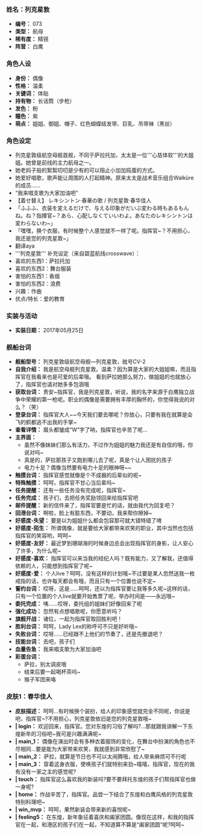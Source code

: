 ### 姓名：列克星敦
* **编号：** 073
* **类型：** 航母
* **稀有度：** 精锐
* **阵营：** 白鹰


### 角色人设
* **身份：** 偶像
* **性格：** 温柔
* **关键词：** 体贴
* **持有物：** 长话筒（步枪）
* **发色：** 粉
* **瞳色：** 紫
* **萌点：** 姐姐、御姐、帽子、红色蝴蝶结发带、巨乳、吊带袜（黑丝）


### 角色设定
* 列克星敦级航空母舰首舰，不同于萨拉托加，太太是一位'''心慈体软'''的大姐姐。她曾是前线的主力航母之一。
* 她老妈子般的絮絮叨叨是少有的可以阻止小加加捣蛋的方式。
* 她爱好唱歌，歌声能让周围的人打起精神。原来太太是战术音乐组合Walküre的成员……
* “我来唱支歌为大家加油吧”
* 【着せ替え】 レキシントン·春華の歌 / 列克星敦·春华佳人
* 「ふふふ、衣装を変えるだけで、与える印象がだいぶ変わる時もあるもんね。ね？指揮官~？あら、心配しなくていいわよ。あなたのレキシントンは変わらないわ~」
* 「嘿嘿，换个衣服，有时候整个人感觉就不一样了呢。指挥官~？不用担心，我还是您的列克星敦~」
* 翻译aya
* '''列克星敦''' 补充设定（来自碧蓝航线crosswave）：
* 喜欢的东西1：萨拉托加
* 喜欢的东西2：舞台服装
* 害怕的东西1：香烟
* 害怕的东西2：浪费
* 兴趣：作曲
* 优点/特长：爱的教育


### 实装与活动
* **实装日期：** 2017年05月25日


### 舰船台词
* **舰船型号：** 列克星敦级航空母舰—列克星敦，舷号CV-2
* **自我介绍：** 我是航空母舰列克星敦。温柔？因为算是大家的大姐姐嘛，而且指挥官在我看来也是可爱的后辈哦。 
看到萨拉她那么努力，做姐姐的也就放心了，指挥官也请对她多多包涵哦
* **获取台词：** 贵安~指挥官，我是列克星敦，听说，我的名字来源于白鹰独立战争中荣耀的第一枪呢。职业的偶像是需要拥有丰厚的胸怀的，你觉得我说的对么？（笑）
* **登录台词：** 指挥官大人~~今天我们要去哪呢？你放心，只要有我在就算是会飞的鹤都逃不出我的手掌~
* **查看详情：** 眉头都皱成“W”字了呐，指挥官也辛苦了呢…
* **主界面：**
  * 虽然不像妹妹们那么有活力，不过作为姐姐的魅力我还是有自信的哦，你说对吗~
  * 真是的，萨拉那孩子又跑到哪儿去了呢，真是个让人困扰的孩子
  * 电力十足？偶像当然要有电力十足的眼神呀~~
* **触摸台词：** 指挥官感觉就像是个不成器的后辈似的呢~
* **特殊触摸：** 呵呵，指挥官不甘心当后辈吗~
* **任务提醒：** 还有一些任务没有完成呢，指挥官~
* **任务完成：** 孩子们，去把任务奖励领回来给指挥官吧
* **邮件提醒：** 新的信件来了，指挥官要是忙的话，就由我代为回复吧？
* **回港台词：** 啊啦，脸上有脏东西，不要动，我来帮你擦掉~
* **好感度-失望：** 要是以为姐姐什么都会包容那可就大错特错了唷
* **好感度-陌生：** 所谓偶像，就是要给大家都带来欢笑的职业，其中当然也包括指挥官的笑容哟，呵呵~
* **好感度-友好：** 最近梦到珊瑚海的时候身边总会出现指挥官的身影，让人安心了许多，为什么呢~
* **好感度-喜欢：** 指挥官可以来当我的经纪人吗？既有能力，又了解我，还值得依赖的人，只能想到指挥官了呢~
* **好感度-爱：** 个人live？呵呵，没有这样的计划哦~不过要是某人忽然送我一枚戒指的话，也许每天都会有哦，而且只有一个位置也说不定~
* **誓约台词：** 哎呀，这是……呵呵，还以为指挥官要让我等多久呢~这样的话，只有一个位置的个人live就要开始售票了呢，举办时间是——永远哦~
* **委托完成：** 咦……哎呀，委托组的姐妹们好像回来了呢
* **强化成功：** 忽然有点想唱歌呢，你愿意听吗？
* **旗舰开战：** 诸位，一起为指挥官取回胜利吧！
* **胜利台词：** 呵呵，Lady Lex的称呼可不只是好听哦~
* **失败台词：** 哎呀……已经跟不上他们的节奏了，还是先撤退吧？
* **技能台词：** 去吧，孩子们
* **血量告急：** 我来唱支歌为大家加油吧
* **彩蛋台词：**
  * 萨拉，别太调皮哦
  * 结束后要一起喝杯茶吗~
  * 猴子军团来咯


### 皮肤1：春华佳人
* **皮肤描述：** 呵呵…有时候换个装扮，给人的印象感觉就完全不同呢，你说是吧，指挥官~?不用担心，列克星敦依旧是您的列克星敦哦~
* **| login：** 欢迎回来，指挥官。您对东煌的习俗了解吗?…那就跟我讲解一下东煌新年的习俗吧~我可是兴趣满满呢~
* **| main_1：** 偶像在演出时会有多种衣着服饰的变化，在舞台中扮演的角色也不尽相同…要是能为大家带来欢笑，我就感到非常欣慰了~
* **| main_2：** 萨拉，就算是节日也不可以太闹腾哦，给人带来麻烦可不行呢
* **| main_3：** 穿着这身衣服，使唤孩子们就特别来劲~嘻嘻，指挥官，现在的我有没有一家之主的感觉呢?
* **| touch：** 指挥官这么喜欢我的新装吗?要不要拜托东煌的孩子们帮指挥官也做一身呢?
* **| home：** 作战辛苦了，指挥官。品尝一下结合了东煌和白鹰风格的列克星敦特别料理吧~
* **| win_mvp：** 呵呵，果然新装会带来新的喜悦呢~
* **| feeling5：** 在东煌，新年象征着喜庆和阖家团圆。像现在这样，和我的指挥官在一起，和港区的孩子们在一起，不知道算不算是“阖家团圆”呢?呵呵~
